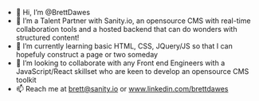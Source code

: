- 👋 Hi, I’m @BrettDawes
- 👀 I’m a Talent Partner with Sanity.io, an opensource CMS with real-time collaboration tools and a hosted backend that can do wonders with structured content!
- 🌱 I’m currently learning basic HTML, CSS, JQuery/JS so that I can hopefuly construct a page or two someday
- 💞️ I’m looking to collaborate with any Front end Engineers with a JavaScript/React skillset who are keen to develop an opensource CMS toolkit
- 📫 Reach me at brett@sanity.io or www.linkedin.com/brettdawes

<!---
BrettDawes/BrettDawes is a ✨ special ✨ repository because its `README.md` (this file) appears on your GitHub profile.
You can click the Preview link to take a look at your changes.
--->
